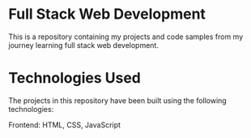 # Full Stack Web Development
This is a repository containing my projects and code samples from my journey learning full stack web development.

# Technologies Used
The projects in this repository have been built using the following technologies:

Frontend: HTML, CSS, JavaScript
